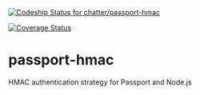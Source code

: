 [ ![Codeship Status for chatter/passport-hmac](https://codeship.com/projects/fcf8b260-3d6a-0133-c3bb-22d459b325ce/status?branch=master)](https://codeship.com/projects/102505)

[![Coverage Status](https://coveralls.io/repos/chatter/passport-hmac/badge.svg?branch=master&service=github)](https://coveralls.io/github/chatter/passport-hmac?branch=master)

# passport-hmac
HMAC authentication strategy for Passport and Node.js
